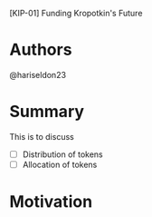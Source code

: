[KIP-01]
Funding Kropotkin's Future

# Authors
@hariseldon23

# Summary
This is to discuss 
- [ ] Distribution of tokens
- [ ] Allocation of tokens

# Motivation